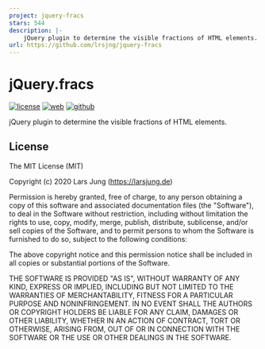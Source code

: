 ```yaml
---
project: jquery-fracs
stars: 544
description: |-
    jQuery plugin to determine the visible fractions of HTML elements.
url: https://github.com/lrsjng/jquery-fracs
---
```


# jQuery.fracs

[![license][license-img]][github] [![web][web-img]][web] [![github][github-img]][github]

jQuery plugin to determine the visible fractions of HTML elements.


## License
The MIT License (MIT)

Copyright (c) 2020 Lars Jung (https://larsjung.de)

Permission is hereby granted, free of charge, to any person obtaining a copy
of this software and associated documentation files (the "Software"), to deal
in the Software without restriction, including without limitation the rights
to use, copy, modify, merge, publish, distribute, sublicense, and/or sell
copies of the Software, and to permit persons to whom the Software is
furnished to do so, subject to the following conditions:

The above copyright notice and this permission notice shall be included in
all copies or substantial portions of the Software.

THE SOFTWARE IS PROVIDED "AS IS", WITHOUT WARRANTY OF ANY KIND, EXPRESS OR
IMPLIED, INCLUDING BUT NOT LIMITED TO THE WARRANTIES OF MERCHANTABILITY,
FITNESS FOR A PARTICULAR PURPOSE AND NONINFRINGEMENT. IN NO EVENT SHALL THE
AUTHORS OR COPYRIGHT HOLDERS BE LIABLE FOR ANY CLAIM, DAMAGES OR OTHER
LIABILITY, WHETHER IN AN ACTION OF CONTRACT, TORT OR OTHERWISE, ARISING FROM,
OUT OF OR IN CONNECTION WITH THE SOFTWARE OR THE USE OR OTHER DEALINGS IN
THE SOFTWARE.


[web]: https://larsjung.de/jquery-fracs/
[github]: https://github.com/lrsjng/jquery-fracs

[license-img]: https://img.shields.io/badge/license-MIT-a0a060.svg?style=flat-square
[web-img]: https://img.shields.io/badge/web-larsjung.de/jquery--fracs-a0a060.svg?style=flat-square
[github-img]: https://img.shields.io/badge/github-lrsjng/jquery--fracs-a0a060.svg?style=flat-square

